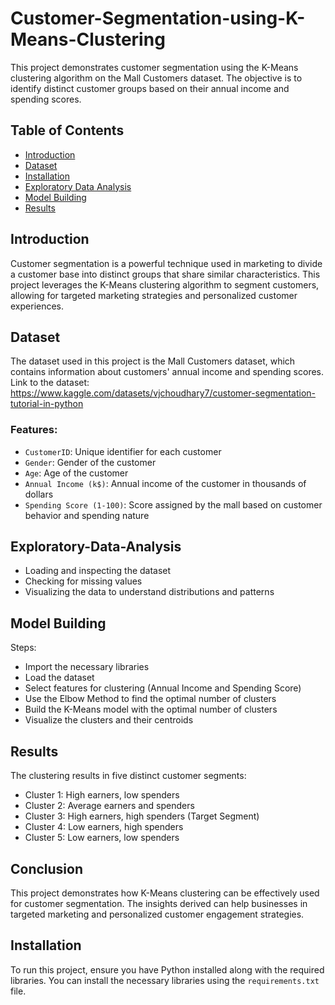 # Customer-Segmentation-using-K-Means-Clustering

This project demonstrates customer segmentation using the K-Means clustering algorithm on the Mall Customers dataset. The objective is to identify distinct customer groups based on their annual income and spending scores.

## Table of Contents
- [Introduction](#introduction)
- [Dataset](#dataset)
- [Installation](#installation)
- [Exploratory Data Analysis](#exploratory-data-analysis)
- [Model Building](#model-building)
- [Results](#results)

## Introduction
Customer segmentation is a powerful technique used in marketing to divide a customer base into distinct groups that share similar characteristics. This project leverages the K-Means clustering algorithm to segment customers, allowing for targeted marketing strategies and personalized customer experiences.

## Dataset
The dataset used in this project is the Mall Customers dataset, which contains information about customers' annual income and spending scores.
Link to the dataset: https://www.kaggle.com/datasets/vjchoudhary7/customer-segmentation-tutorial-in-python

### Features:
- `CustomerID`: Unique identifier for each customer
- `Gender`: Gender of the customer
- `Age`: Age of the customer
- `Annual Income (k$)`: Annual income of the customer in thousands of dollars
- `Spending Score (1-100)`: Score assigned by the mall based on customer behavior and spending nature

## Exploratory-Data-Analysis
- Loading and inspecting the dataset
- Checking for missing values
- Visualizing the data to understand distributions and patterns

## Model Building
Steps:
- Import the necessary libraries
- Load the dataset
- Select features for clustering (Annual Income and Spending Score)
- Use the Elbow Method to find the optimal number of clusters
- Build the K-Means model with the optimal number of clusters
- Visualize the clusters and their centroids

## Results
The clustering results in five distinct customer segments:

- Cluster 1: High earners, low spenders
- Cluster 2: Average earners and spenders
- Cluster 3: High earners, high spenders (Target Segment)
- Cluster 4: Low earners, high spenders
- Cluster 5: Low earners, low spenders

## Conclusion
This project demonstrates how K-Means clustering can be effectively used for customer segmentation. The insights derived can help businesses in targeted marketing and personalized customer engagement strategies.

## Installation
To run this project, ensure you have Python installed along with the required libraries. You can install the necessary libraries using the `requirements.txt` file.
